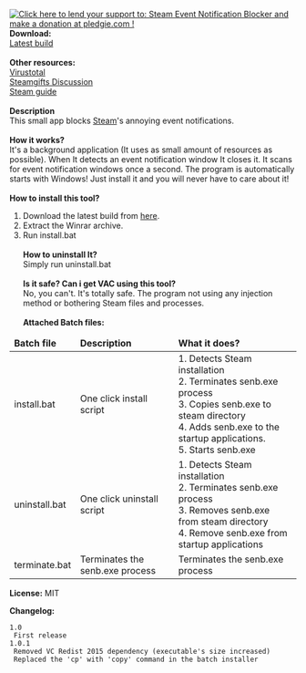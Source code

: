 <a href='https://pledgie.com/campaigns/32359'><img alt='Click here to lend your support to: Steam Event Notification Blocker and make a donation at pledgie.com !' src='https://pledgie.com/campaigns/32359.png?skin_name=chrome' border='0' ></a><br>
<b>Download:</b><br>
<a href="https://github.com/nandee95/Steam_Event_Notification_Blocker/releases/download/1.0.1/SENB.zip">Latest build</a><br><br>
<b>Other resources:</b><br>
<a href="https://virustotal.com/en/url/2256e7d03e96b6e0b73ae6071eb7f40d3537ebba8596743294d4255bf180e146/analysis/1471527104/">Virustotal</a><br>
<a href="https://www.steamgifts.com/discussion/LomSD/">Steamgifts Discussion</a><br>
<a href="http://steamcommunity.com/sharedfiles/filedetails/?id=741797149">Steam guide</a><br>
<br>
<b>Description</b><br>
This small app blocks <a href="http://steamcommunity.com">Steam</a>'s annoying event notifications.
<br><br>
<b>How it works?</b><br>
It's a background application (It uses as small amount of resources as possible). When It detects an event notification window It closes it. It scans for event notification windows once a second. The program is automatically starts with Windows! Just install it and you will never have to care about it!
<br><br>
<b>How to install this tool?</b><br>
1. Download the latest build from <a href="https://github.com/nandee95/Steam_Event_Notification_Blocker/raw/master/Build/SENB.rar">here</a>.<br>
2. Extract the Winrar archive.<br>
3. Run install.bat
<br><br>
<b>How to uninstall It?</b><br>
Simply run uninstall.bat
<br><br>
<b>Is it safe? Can i get VAC using this tool?</b><br>
No, you can't. It's totally safe. The program not using any injection method or bothering Steam files and processes.
<br><br>
<b>Attached Batch files:</b>
<table>
<thead><tr><td><b>Batch file</b></td><td><b>Description</b></td><td><b>What it does?</b></td></tr></thead>
<tr><td>install.bat</td><td>One click install script</td><td>1. Detects Steam installation<br>2. Terminates senb.exe process<br>3. Copies senb.exe to steam directory<br>4. Adds senb.exe to the startup applications.<br>5. Starts senb.exe</td></tr>
<tr><td>uninstall.bat</td><td>One click uninstall script</td><td>1. Detects Steam installation<br>2. Terminates senb.exe process<br>3. Removes senb.exe from steam directory<br>4. Remove senb.exe from startup applications</td></tr>
<tr><td>terminate.bat</td><td>Terminates the senb.exe process</td><td>Terminates the senb.exe process</td></tr>
</table>

<b>License:</b> MIT

<b>Changelog:</b>
```
1.0
 First release
1.0.1
 Removed VC Redist 2015 dependency (executable's size increased)
 Replaced the 'cp' with 'copy' command in the batch installer
```
